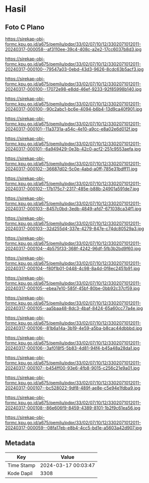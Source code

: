 # Hasil

## Foto C Plano

https://sirekap-obj-formc.kpu.go.id/a675/pemilu/pdpr/33/02/07/10/12/3302071012011-20240317-000058--af3110ee-39c4-408c-a2e2-17cc6037b8d3.jpg

https://sirekap-obj-formc.kpu.go.id/a675/pemilu/pdpr/33/02/07/10/12/3302071012011-20240317-000100--79547a03-0ebd-43d3-9626-8cdc63b5acf3.jpg

https://sirekap-obj-formc.kpu.go.id/a675/pemilu/pdpr/33/02/07/10/12/3302071012011-20240317-000100--17072e98-e8dd-46ef-9233-92f85998b140.jpg

https://sirekap-obj-formc.kpu.go.id/a675/pemilu/pdpr/33/02/07/10/12/3302071012011-20240317-000100--90c2abc1-bc6e-4094-b6b4-13d9ca40f901.jpg

https://sirekap-obj-formc.kpu.go.id/a675/pemilu/pdpr/33/02/07/10/12/3302071012011-20240317-000101--11a3731a-a54c-4e10-a9cc-e8a02e6d012f.jpg

https://sirekap-obj-formc.kpu.go.id/a675/pemilu/pdpr/33/02/07/10/12/3302071012011-20240317-000101--6a949429-0e3b-42c0-acf2-251c9553aefa.jpg

https://sirekap-obj-formc.kpu.go.id/a675/pemilu/pdpr/33/02/07/10/12/3302071012011-20240317-000102--36687d02-5c0e-4abd-a0ff-785e31bdff11.jpg

https://sirekap-obj-formc.kpu.go.id/a675/pemilu/pdpr/33/02/07/10/12/3302071012011-20240317-000102--17b175c7-2317-485e-b88b-24901a591de7.jpg

https://sirekap-obj-formc.kpu.go.id/a675/pemilu/pdpr/33/02/07/10/12/3302071012011-20240317-000103--8457c0bd-3edb-4849-afd7-671038ca34f1.jpg

https://sirekap-obj-formc.kpu.go.id/a675/pemilu/pdpr/33/02/07/10/12/3302071012011-20240317-000103--32d255d4-337e-4279-847e-c74dc80529a3.jpg

https://sirekap-obj-formc.kpu.go.id/a675/pemilu/pdpr/33/02/07/10/12/3302071012011-20240317-000104--4b575f33-368f-4242-96df-5fb3b2bd9f60.jpg

https://sirekap-obj-formc.kpu.go.id/a675/pemilu/pdpr/33/02/07/10/12/3302071012011-20240317-000104--f80f1b01-0448-4c98-8a4d-0f8ec2451b91.jpg

https://sirekap-obj-formc.kpu.go.id/a675/pemilu/pdpr/33/02/07/10/12/3302071012011-20240317-000105--ebea7e10-585f-45bf-80be-0bb92c37cf59.jpg

https://sirekap-obj-formc.kpu.go.id/a675/pemilu/pdpr/33/02/07/10/12/3302071012011-20240317-000105--aa5baa48-8dc3-4baf-8424-65a60cc77a4e.jpg

https://sirekap-obj-formc.kpu.go.id/a675/pemilu/pdpr/33/02/07/10/12/3302071012011-20240317-000106--81b6a14a-3b19-4e59-a5ba-b8cac44dbbbd.jpg

https://sirekap-obj-formc.kpu.go.id/a675/pemilu/pdpr/33/02/07/10/12/3302071012011-20240317-000106--3af018f5-5b83-4d81-94f4-b45a48a28da1.jpg

https://sirekap-obj-formc.kpu.go.id/a675/pemilu/pdpr/33/02/07/10/12/3302071012011-20240317-000107--b454ff00-93e6-4fb8-9015-c256c21e9a01.jpg

https://sirekap-obj-formc.kpu.go.id/a675/pemilu/pdpr/33/02/07/10/12/3302071012011-20240317-000107--bc528022-9df8-489f-ae8e-c5e94e1fdba9.jpg

https://sirekap-obj-formc.kpu.go.id/a675/pemilu/pdpr/33/02/07/10/12/3302071012011-20240317-000108--86e606f9-8459-4389-8101-1b2f9c61ea56.jpg

https://sirekap-obj-formc.kpu.go.id/a675/pemilu/pdpr/33/02/07/10/12/3302071012011-20240317-000059--08fa17eb-e8b4-4cc5-bd1e-a5603a42d907.jpg


## Metadata

| Key        | Value               |
| ---------- | ------------------- |
| Time Stamp | 2024-03-17 00:03:47 |
| Kode Dapil | 3308                |



